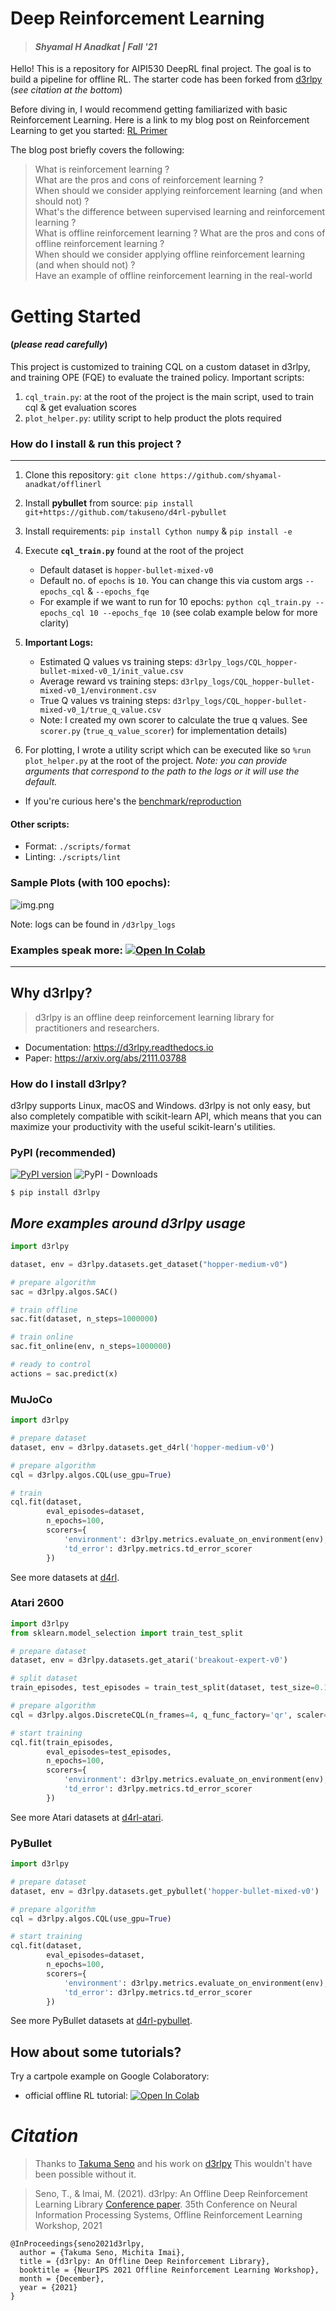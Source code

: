 # Deep Reinforcement Learning 

> #### _Shyamal H Anadkat | Fall '21_

Hello! This is a repository for AIPI530 DeepRL final project.
The goal is to build a pipeline for offline RL. 
The starter code has been forked from [d3rlpy](https://github.com/takuseno/d3rlpy) (_see citation at the bottom_)

Before diving in, I would recommend getting familiarized with basic Reinforcement Learning.
Here is a link to my blog post on Reinforcement Learning to get you started: 
[RL Primer](https://shyamalanadkat.medium.com/reinforcement-learning-a-primer-29116d487e42)

The blog post briefly covers the following: 

> What is reinforcement learning ? <br/>
> What are the pros and cons of reinforcement learning ? <br/>
> When should we consider applying reinforcement learning (and when should not) ? <br/>
> What's the difference between supervised learning and reinforcement learning ? <br/>
> What is offline reinforcement learning ? What are the pros and cons of offline reinforcement learning ? <br/>
> When should we consider applying offline reinforcement learning (and when should not) ? <br/>
> Have an example of offline reinforcement learning in the real-world <br/>

# Getting Started 
#### (_please read carefully_)

This project is customized to training CQL on a custom dataset in d3rlpy, and training OPE (FQE) to 
evaluate the trained policy. Important scripts:
1. `cql_train.py`: at the root of the project is the main script, used to train cql & get evaluation scores
2. `plot_helper.py`: utility script to help product the plots required

### How do I install & run this project ? 

---
1. Clone this repository: `git clone https://github.com/shyamal-anadkat/offlinerl`

2. Install **pybullet** from source: `pip install git+https://github.com/takuseno/d4rl-pybullet`

3. Install requirements: `pip install Cython numpy` & `pip install -e`

4. Execute **`cql_train.py`** found at the root of the project
   * Default dataset is `hopper-bullet-mixed-v0` 
   * Default no. of `epochs` is `10`. You can change this via custom args `--epochs_cql` & `--epochs_fqe`
   * For example if we want to run for 10 epochs: `python cql_train.py --epochs_cql 10 --epochs_fqe 10` 
   (see colab example below for more clarity)

5. **Important Logs:**
   * Estimated Q values vs training steps: `d3rlpy_logs/CQL_hopper-bullet-mixed-v0_1/init_value.csv`
   * Average reward vs training steps: `d3rlpy_logs/CQL_hopper-bullet-mixed-v0_1/environment.csv`
   * True Q values vs training steps: `d3rlpy_logs/CQL_hopper-bullet-mixed-v0_1/true_q_value.csv`
   * Note: I created my own scorer to calculate the true q values. See `scorer.py` (`true_q_value_scorer`) for implementation details)

6. For plotting, I wrote a utility script which can be executed like so `%run plot_helper.py` at the root of the project. 
   _Note: you can provide arguments that correspond to the path to the logs or it will use the default._ 

 * If you're curious here's the [benchmark/reproduction](https://github.com/takuseno/d3rlpy-benchmarks/tree/main/reproductions/CQL_hopper-medium-v0_3_20210617172248)

#### Other scripts:
* Format: `./scripts/format`
* Linting: `./scripts/lint`

### Sample Plots (with 100 epochs): 
![img.png](plot.png)

Note: logs can be found in `/d3rlpy_logs`

### Examples speak more: [![Open In Colab](https://colab.research.google.com/assets/colab-badge.svg)](https://colab.research.google.com/drive/1S5RDTwaqVjA4wAJISxApra_G0ewSuS0R?usp=sharing) 

---
## Why d3rlpy?

> d3rlpy is an offline deep reinforcement learning library for practitioners and researchers.
- Documentation: https://d3rlpy.readthedocs.io
- Paper: https://arxiv.org/abs/2111.03788

### How do I install d3rlpy? 

d3rlpy supports Linux, macOS and Windows. d3rlpy is not only easy, but also completely compatible with scikit-learn API, 
which means that you can maximize your productivity with the useful scikit-learn's utilities.

### PyPI (recommended)
[![PyPI version](https://badge.fury.io/py/d3rlpy.svg)](https://badge.fury.io/py/d3rlpy)
![PyPI - Downloads](https://img.shields.io/pypi/dm/d3rlpy)

```
$ pip install d3rlpy
```

## _More examples around d3rlpy usage_ 
```py
import d3rlpy

dataset, env = d3rlpy.datasets.get_dataset("hopper-medium-v0")

# prepare algorithm
sac = d3rlpy.algos.SAC()

# train offline
sac.fit(dataset, n_steps=1000000)

# train online
sac.fit_online(env, n_steps=1000000)

# ready to control
actions = sac.predict(x)
```

### MuJoCo
```py
import d3rlpy

# prepare dataset
dataset, env = d3rlpy.datasets.get_d4rl('hopper-medium-v0')

# prepare algorithm
cql = d3rlpy.algos.CQL(use_gpu=True)

# train
cql.fit(dataset,
        eval_episodes=dataset,
        n_epochs=100,
        scorers={
            'environment': d3rlpy.metrics.evaluate_on_environment(env),
            'td_error': d3rlpy.metrics.td_error_scorer
        })
```
See more datasets at [d4rl](https://github.com/rail-berkeley/d4rl).

### Atari 2600
```py
import d3rlpy
from sklearn.model_selection import train_test_split

# prepare dataset
dataset, env = d3rlpy.datasets.get_atari('breakout-expert-v0')

# split dataset
train_episodes, test_episodes = train_test_split(dataset, test_size=0.1)

# prepare algorithm
cql = d3rlpy.algos.DiscreteCQL(n_frames=4, q_func_factory='qr', scaler='pixel', use_gpu=True)

# start training
cql.fit(train_episodes,
        eval_episodes=test_episodes,
        n_epochs=100,
        scorers={
            'environment': d3rlpy.metrics.evaluate_on_environment(env),
            'td_error': d3rlpy.metrics.td_error_scorer
        })
```
See more Atari datasets at [d4rl-atari](https://github.com/takuseno/d4rl-atari).

### PyBullet

```py
import d3rlpy

# prepare dataset
dataset, env = d3rlpy.datasets.get_pybullet('hopper-bullet-mixed-v0')

# prepare algorithm
cql = d3rlpy.algos.CQL(use_gpu=True)

# start training
cql.fit(dataset,
        eval_episodes=dataset,
        n_epochs=100,
        scorers={
            'environment': d3rlpy.metrics.evaluate_on_environment(env),
            'td_error': d3rlpy.metrics.td_error_scorer
        })
```
See more PyBullet datasets at [d4rl-pybullet](https://github.com/takuseno/d4rl-pybullet).

## How about some tutorials? 
Try a cartpole example on Google Colaboratory:
 * official offline RL tutorial: [![Open In Colab](https://colab.research.google.com/assets/colab-badge.svg)](https://colab.research.google.com/github/takuseno/d3rlpy/blob/master/tutorials/cartpole.ipynb)

# _Citation_
> Thanks to [Takuma Seno](https://github.com/takuseno) and his work on [d3rlpy](https://github.com/takuseno/d3rlpy.git)
  This wouldn't have been possible without it. 

>Seno, T., & Imai, M. (2021). d3rlpy: An Offline Deep Reinforcement Learning Library [Conference paper](https://arxiv.org/abs/2111.03788).
35th Conference on Neural Information Processing Systems, Offline Reinforcement Learning Workshop, 2021


```
@InProceedings{seno2021d3rlpy,
  author = {Takuma Seno, Michita Imai},
  title = {d3rlpy: An Offline Deep Reinforcement Library},
  booktitle = {NeurIPS 2021 Offline Reinforcement Learning Workshop},
  month = {December},
  year = {2021}
}
```
